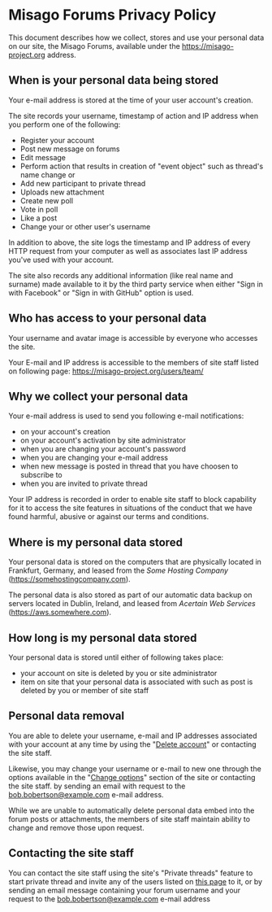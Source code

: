 # Misago Forums Privacy Policy

This document describes how we collect, stores and use your personal data on our site, the Misago Forums, available under the https://misago-project.org address.


## When is your personal data being stored

Your e-mail address is stored at the time of your user account's creation.

The site records your username, timestamp of action and IP address when you perform one of the following:

- Register your account
- Post new message on forums
- Edit message
- Perform action that results in creation of "event object" such as thread's name change or 
- Add new participant to private thread
- Uploads new attachment
- Create new poll
- Vote in poll
- Like a post
- Change your or other user's username

In addition to above, the site logs the timestamp and IP address of every HTTP request from your computer as well as associates last IP address you've used with your account.

The site also records any additional information (like real name and surname) made available to it by the third party service when either "Sign in with Facebook" or "Sign in with GitHub" option is used.


## Who has access to your personal data

Your username and avatar image is accessible by everyone who accesses the site.

Your E-mail and IP address is accessible to the members of site staff listed on following page:
https://misago-project.org/users/team/


## Why we collect your personal data

Your e-mail address is used to send you following e-mail notifications:

- on your account's creation
- on your account's activation by site administrator
- when you are changing your account's password
- when you are changing your e-mail address
- when new message is posted in thread that you have choosen to subscribe to
- when you are invited to private thread

Your IP address is recorded in order to enable site staff to block capability for it to access the site features in situations of the conduct that we have found harmful, abusive or against our terms and conditions.


## Where is my personal data stored

Your personal data is stored on the computers that are physically located in Frankfurt, Germany, and leased from the *Some Hosting Company* (https://somehostingcompany.com).

The personal data is also stored as part of our automatic data backup on servers located in Dublin, Ireland, and leased from *Acertain Web Services* (https://aws.somewhere.com).


## How long is my personal data stored

Your personal data is stored until either of following takes place:

- your account on site is deleted by you or site administrator
- item on site that your personal data is associated with such as post is deleted by you or member of site staff


## Personal data removal

You are able to delete your username, e-mail and IP addresses associated with your account at any time by using the "[Delete account](https://misago-project.org/options/delete-account/)" or contacting the site staff.

Likewise, you may change your username or e-mail to new one through the options available in the "[Change options](https://misago-project.org/options/forum-options/)" section of the site or contacting the site staff. by sending an email with request to the bob.bobertson@example.com e-mail address.

While we are unable to automatically delete personal data embed into the forum posts or attachments, the members of site staff maintain ability to change and remove those upon request.


## Contacting the site staff

You can contact the site staff using the site's "Private threads" feature to start private thread and invite any of the users listed on [this page](https://misago-project.org/users/team/) to it, or by sending an email message containing your forum username and your request to the bob.bobertson@example.com e-mail address